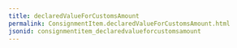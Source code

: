 ```yaml
---
title: declaredValueForCustomsAmount
permalink: ConsignmentItem.declaredValueForCustomsAmount.html
jsonid: consignmentitem_declaredvalueforcustomsamount
---
```

